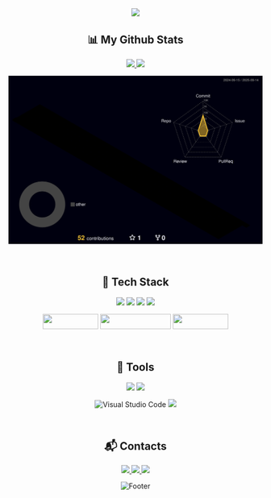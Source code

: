 <div align="center">
  
<img src="https://capsule-render.vercel.app/api?type=waving&color=gradient&height=300&section=header&text=Welcome&fontSize=90&desc=SangMin's%20Github%20Profile&descSize=20&descAlignY=65&descAlign=59" />
  
  <h2>📊 My Github Stats</h2>
  
<a href="s">
  <img src="https://github-readme-stats.vercel.app/api?username=KangTaeGong&show_icons=true&theme=tokyonight" /> 
</a>
<a href="s">
  <img src="https://github-readme-stats.vercel.app/api/top-langs/?username=KangTaeGong&layout=compact&theme=tokyonight"/>
</a>

![](./profile-3d-contrib/profile-night-rainbow.svg)
  
  <br>

<h2>📗 Tech Stack</h2>
<p>
 <img src="https://img.shields.io/badge/java-007396?style=for-the-badge&logo=java&logoColor=white"> 
 <img src="https://img.shields.io/badge/Spring Boot-6DB33F?style=for-the-badge&logo=springboot&logoColor=white">
 <img src="https://img.shields.io/badge/mysql-4479A1?style=for-the-badge&logo=mysql&logoColor=white"> 
 <img src="https://img.shields.io/badge/Thymeleaf-005F0F?style=for-the-badge&logo=thymeleaf&logoColor=white">
</p>
<p>
 <img src="https://user-images.githubusercontent.com/97094897/231717269-de996cee-c349-4389-b9b6-2ef8a33ae8f9.png" width="110" height="30">
 <img src="https://user-images.githubusercontent.com/97094897/231717286-53d371b6-1a55-4f47-99ad-81652a625522.png" width="140" height="30">
 <img src="https://user-images.githubusercontent.com/97094897/231715498-d296ee61-60f3-48bb-b954-d5e576d3efb5.png" width="110" height="30">
</p>
  
  <br>
  
<h2>📘 Tools</h2>
<p>
<img src="https://img.shields.io/badge/IntelliJ IDEA-000000?style=for-the-badge&logo=intellijidea&logoColor=white">
<img src="https://img.shields.io/badge/GitHub-181717?style=for-the-badge&logo=github&logoColor=white">
  
![Visual Studio Code](https://img.shields.io/badge/Visual%20Studio%20Code-007ACC.svg?&style=for-the-badge&logo=Visual%20Studio%20Code&logoColor=white)
<img src="https://img.shields.io/badge/Sourcetree-0052CC?style=for-the-badge&logo=sourcetree&logoColor=white">
</p>

<br>
  
<h2>📬 Contacts</h2>
  
  <a href="https://kangtaegong.github.io/">
    <img src="https://img.shields.io/badge/Tech Blog-000000?style=for-the-badge&logo=Github&logoColor=white">
  </a>
  
  <a href="mailto:smlee8577@gmail.com">
    <img src="https://img.shields.io/badge/Gmail-EA4335?style=for-the-badge&logo=Gmail&logoColor=white">
  </a>
  
  <a href="mailto:smlee8577@naver.com">
    <img src="https://img.shields.io/badge/Naver-32CD32?style=for-the-badge&logo=Naver&logoColor=white">
  </a>

![Footer](https://capsule-render.vercel.app/api?type=waving&color=gradient&height=200&section=footer)
  
</div>
